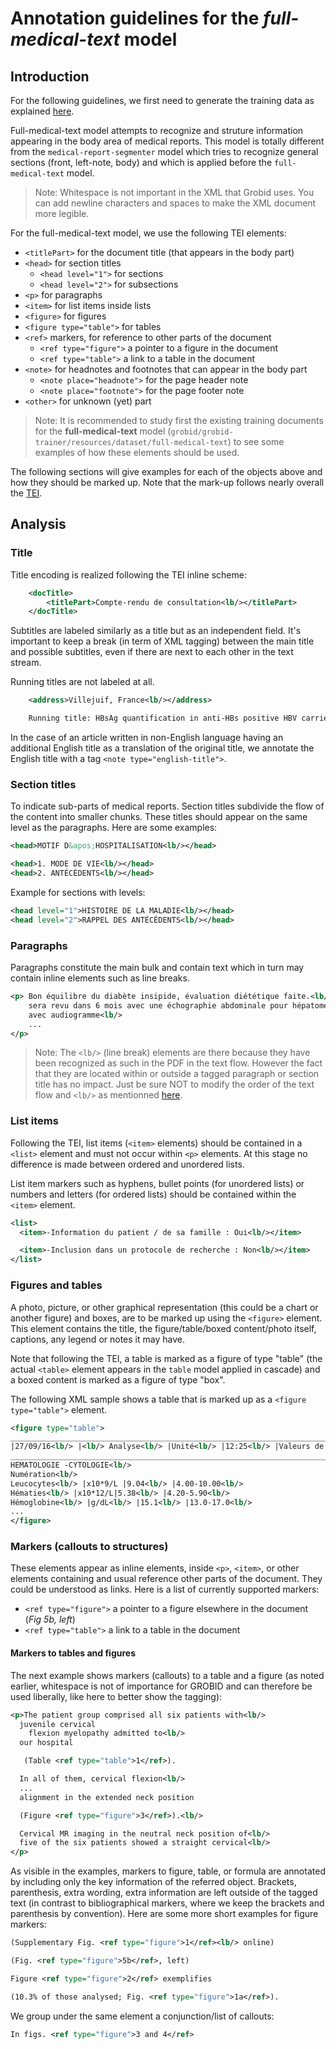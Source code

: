 # Annotation guidelines for the _full-medical-text_ model

## Introduction

For the following guidelines, we first need to generate the training data as explained [here](../Training-the-medical-report-models.md#generation-of-training-data).

Full-medical-text model attempts to recognize and struture information appearing in the body area of medical reports.  This model is totally different from the `medical-report-segmenter` model which tries to recognize general sections (front, left-note, body) and which is applied before the `full-medical-text` model.

> Note: Whitespace is not important in the XML that Grobid uses. You can add newline characters and spaces to make the XML document more legible.

For the full-medical-text model, we use the following TEI elements:

* `<titlePart>` for the document title (that appears in the body part)
* `<head>` for section titles
    * `<head level="1">` for sections
    * `<head level="2">` for subsections
* `<p>` for paragraphs
* `<item>` for list items inside lists
* `<figure>` for figures
* `<figure type="table">` for tables
* `<ref>` markers, for reference to other parts of the document
    * `<ref type="figure">` a pointer to a figure in the document
    * `<ref type="table">` a link to a table in the document
* `<note>` for headnotes and footnotes that can appear in the body part
    * `<note place="headnote">` for the page header note
    * `<note place="footnote">` for the page footer note
* `<other>` for unknown (yet) part

> Note: It is recommended to study first the existing training documents for the __full-medical-text__ model (`grobid/grobid-trainer/resources/dataset/full-medical-text`) to see some examples of how these elements should be used.

The following sections will give examples for each of the objects above and how they should be marked up. Note that the mark-up follows nearly overall the [TEI](http://www.tei-c.org).

## Analysis

### Title

Title encoding is realized following the TEI inline scheme:

```xml
    <docTitle>
        <titlePart>Compte-rendu de consultation<lb/></titlePart>
    </docTitle>
```

Subtitles are labeled similarly as a title but as an independent field. It's important to keep a break (in term of XML tagging) between the main title and possible subtitles, even if there are next to each other in the text stream.

Running titles are not labeled at all.

```xml
    <address>Villejuif, France<lb/></address>

    Running title: HBsAg quantification in anti-HBs positive HBV carriers<lb/>
```

In the case of an article written in non-English language having an additional English title as a translation of the original title, we annotate the English title with a tag `<note type="english-title">`.

### Section titles

To indicate sub-parts of medical reports. Section titles subdivide the flow of the content into smaller chunks. These titles should appear on the same level as the paragraphs.  Here are some examples:

```xml
<head>MOTIF D&apos;HOSPITALISATION<lb/></head>
```

```xml
<head>1. MODE DE VIE<lb/></head>
<head>2. ANTÉCÉDENTS<lb/></head>
```

Example for sections with levels:
```xml
<head level="1">HISTOIRE DE LA MALADIE<lb/></head> 
<head level="2">RAPPEL DES ANTÉCÉDENTS<lb/></head>
```

### Paragraphs

Paragraphs constitute the main bulk and contain text which in turn may contain inline elements such as line breaks.

```xml
<p> Bon équilibre du diabète insipide, évaluation diététique faite.<lb/> 
    sera revu dans 6 mois avec une échographie abdominale pour hépatomégalie et consultation ORL<lb/> 
    avec audiogramme<lb/>
    ...
</p>
```

> Note: The `<lb/>` (line break) elements are there because they have been recognized as such in the PDF in the text flow. However the fact that they are located within or outside a tagged paragraph or section title has no impact. Just be sure NOT to modify the order of the text flow and `<lb/>` as mentionned [here](General-principles.md#correcting-pre-annotated-files).

### List items

Following the TEI, list items (`<item>` elements) should be contained in a `<list>` element and must not occur within `<p>` elements. At this stage no difference is made between ordered and unordered lists.

List item markers such as hyphens, bullet points (for unordered lists) or numbers and letters (for ordered lists) should be contained within the `<item>` element.

```xml
<list>
  <item>-Information du patient / de sa famille : Oui<lb/></item>

  <item>-Inclusion dans un protocole de recherche : Non<lb/></item>
</list>
```

### Figures and tables

A photo, picture, or other graphical representation (this could be a chart or another figure) and boxes, are to be marked up using the `<figure>` element. This element contains the title, the figure/table/boxed content/photo itself, captions, any legend or notes it may have.

Note that following the TEI, a table is marked as a figure of type "table" (the actual `<table>` element appears in the `table` model applied in cascade) and a boxed content is marked as a figure of type "box".

The following XML sample shows a table that is marked up as a `<figure type="table">` element.

```xml
<figure type="table">
_______________________________________________________________________________________<lb/>
|27/09/16<lb/> |<lb/> Analyse<lb/> |Unité<lb/> |12:25<lb/> |Valeurs de …<lb/>
_______________________________________________________________________________________<lb/>
HEMATOLOGIE -CYTOLOGIE<lb/>
Numération<lb/>
Leucocytes<lb/> |x10*9/L |9.04<lb/> |4.00-10.00<lb/>
Hématies<lb/> |x10*12/L|5.38<lb/> |4.20-5.90<lb/>
Hémoglobine<lb/> |g/dL<lb/> |15.1<lb/> |13.0-17.0<lb/>
...
</figure>
```

### Markers (callouts to structures)

These elements appear as inline elements, inside `<p>`, `<item>`, or other elements containing and usual reference other parts of the document. They could be understood as links.  Here is a list of currently supported markers:

* `<ref type="figure">` a pointer to a figure elsewhere in the document (*Fig 5b, left*)
* `<ref type="table">` a link to a table in the document

#### Markers to tables and figures

The next example shows markers (callouts) to a table and a figure (as noted earlier, whitespace is not of importance for GROBID and can therefore be used liberally, like here to better show the tagging):

```xml
<p>The patient group comprised all six patients with<lb/>
  juvenile cervical
	flexion myelopathy admitted to<lb/>
  our hospital

   (Table <ref type="table">1</ref>).

  In all of them, cervical flexion<lb/>
  ...
  alignment in the extended neck position

  (Figure <ref type="figure">3</ref>).<lb/>

  Cervical MR imaging in the neutral neck position of<lb/>
  five of the six patients showed a straight cervical<lb/>
</p>
```

As visible in the examples, markers to figure, table, or formula are annotated by including only the key information of the referred object. Brackets, parenthesis, extra wording, extra information are left outside of the tagged text (in contrast to bibliographical markers, where we keep the brackets and parenthesis by convention).
Here are some more short examples for figure markers:

```xml
(Supplementary Fig. <ref type="figure">1</ref><lb/> online)
```

```xml
(Fig. <ref type="figure">5b</ref>, left)
```

```xml
Figure <ref type="figure">2</ref> exemplifies
```

```xml
(10.3% of those analysed; Fig. <ref type="figure">1a</ref>).
```

We group under the same element a conjunction/list of callouts:

```xml
In figs. <ref type="figure">3 and 4</ref>
```
